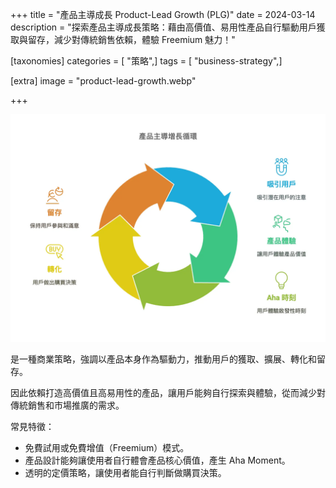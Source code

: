 +++
title = "產品主導成長 Product-Lead Growth (PLG)"
date = 2024-03-14
description = "探索產品主導成長策略：藉由高價值、易用性產品自行驅動用戶獲取與留存，減少對傳統銷售依賴，體驗 Freemium 魅力！"

[taxonomies]
categories = [ "策略",]
tags = [ "business-strategy",]

[extra]
image = "product-lead-growth.webp"

+++

![](product-lead-growth.webp)

是一種商業策略，強調以產品本身作為驅動力，推動用戶的獲取、擴展、轉化和留存。

因此依賴打造高價值且高易用性的產品，讓用戶能夠自行探索與體驗，從而減少對傳統銷售和市場推廣的需求。

常見特徵：
* 免費試用或免費增值（Freemium）模式。
* 產品設計能夠讓使用者自行體會產品核心價值，產生 Aha Moment。
* 透明的定價策略，讓使用者能自行判斷做購買決策。
